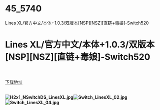 # 45_5740
Lines XL/官方中文/本体+1.0.3/双版本[NSP][NSZ][直链+毒娘]-Switch520
# Lines XL/官方中文/本体+1.0.3/双版本[NSP][NSZ][直链+毒娘]-Switch520
 <br/></br>
[下载地址](https://www.switch520.cc/article/5740 "下载地址")
<br/></br>

<p><span><strong><img src="https://p.pstatp.com/origin/137d6000039a27fb36f68" alt="H2x1_NSwitchDS_LinesXL.jpg" title="H2x1_NSwitchDS_LinesXL.jpg"><img src="https://p.pstatp.com/origin/ff9200030f03c646dafc" alt="Switch_LinesXL_02.jpg" title="Switch_LinesXL_02.jpg"><img src="https://p.pstatp.com/origin/ff090001b0e85cfbc668" alt="Switch_LinesXL_04.jpg" title="Switch_LinesXL_04.jpg"> &nbsp; &nbsp;<br></strong></span></p>
<p></p>
